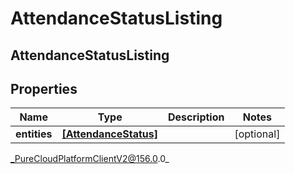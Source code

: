 # AttendanceStatusListing

## AttendanceStatusListing

## Properties

|Name | Type | Description | Notes|
|------------ | ------------- | ------------- | -------------|
| **entities** | [**[AttendanceStatus]**](AttendanceStatus) |  | [optional] |



_PureCloudPlatformClientV2@156.0.0_
